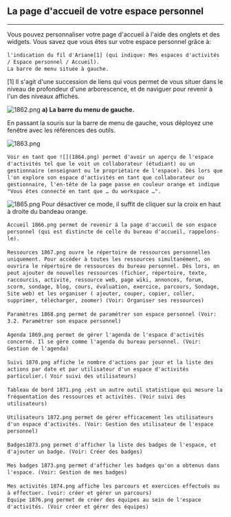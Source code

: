 ## La page d'accueil de votre espace personnel

---
Vous pouvez personnaliser votre page d'accueil à l'aide des onglets et des widgets.
Vous savez que vous êtes sur votre espace personnel grâce à:

    l'indication du fil d'Ariane[1] (qui indique: Mes espaces d'activités / Espace personnel / Accueil).
    La barre de menu située à gauche.

[1] Il s'agit d'une succession de liens qui vous permet de vous situer dans le niveau de profondeur d'une arborescence, et de naviguer pour revenir à l'un des niveaux affichés.

![1862.png](http://www.claroline.net/uploads/custom/images/1862.png)
**a) La barre du menu de gauche.**

En passant la souris sur la barre de menu de gauche, vous déployez une fenêtre avec les références des outils.

![1863.png](http://www.claroline.net/uploads/custom/images/1863.png)

    Voir en tant que ![](1864.png) permet d'avoir un aperçu de l'espace d'activités tel que le voit un collaborateur (étudiant) ou un gestionnaire (enseignant ou le propriétaire de l'espace). Dès lors que l'on explore son espace d'activités en tant que collaborateur ou gestionnaire, l'en-tête de la page passe en couleur orange et indique "Vous êtes connecté en tant que … du workspace …".

![1865.png](http://www.claroline.net/uploads/custom/images/1865.png)
Pour désactiver ce mode, il suffit de cliquer sur la croix en haut à droite du bandeau orange.

    Accueil 1866.png permet de revenir à la page d'accueil de son espace personnel (qui est distincte de celle du bureau d'accueil, rappelons-le).

    Ressources 1867.png ouvre le répertoire de ressources personnelles uniquement. Pour accéder à toutes les ressources simultanément, on ouvrira le répertoire de ressources du bureau personnel. Dès lors, on peut ajouter de nouvelles ressources (fichier, répertoire, texte, raccourcis, activité, ressource web, page wiki, annonces, forum, scorm, sondage, blog, cours, évaluation, exercice, parcours, Sondage, Site web) et les organiser ( ajouter, couper, copier, coller, supprimer, télécharger, zoomer) (Voir: Organiser ses ressources)

    Paramètres 1868.png permet de paramétrer son espace personnel (Voir: 3.2. Paramétrer son espace personnel)

    Agenda 1869.png permet de gérer l'agenda de l'espace d'activités concerné. Il se gère comme l'agenda du bureau personnel. (Voir: Gestion de l'agenda)

    Suivi 1870.png affiche le nombre d'actions par jour et la liste des actions par date et par utilisateur d'un espace d'activités particulier.( Voir suivi des utilisateurs)

    Tableau de bord 1871.png ;est un autre outil statistique qui mesure la fréquentation des ressources et activités. (Voir suivi des utilisateurs)

    Utilisateurs 1872.png permet de gérer efficacement les utilisateurs d'un espace d'activités. (Voir: Gestion des utilisateur de l'espace personnel)

    Badges1873.png permet d'afficher la liste des badges de l'espace, et d'ajouter un badge. (Voir: Créer des badges)

    Mes badges 1873.png permet d'afficher les badges qu'on a obtenus dans l'espace. (Voir: Gestion de mes badges)

    Mes activités 1874.png affiche les parcours et exercices effectués ou à effectuer. (voir: créer et gérer un parcours)
    Equipe 1876.png permet de créer des équipes au sein de l'espace d'activités. (Voir créer et gérer des équipes)
